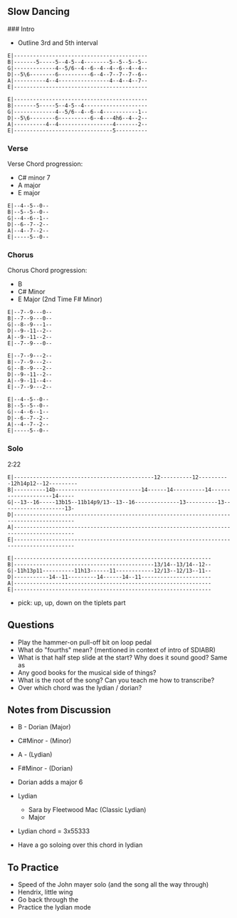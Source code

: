 
## Slow Dancing

### Intro

- Outline 3rd and 5th interval

```
E|------------------------------------------
B|-------5-----5--4-5--4--------5--5--5--5--
G|-------------4--5/6--4--6--4--4--6--4--4--
D|--5\6--------6----------6--4--7--7--7--6--
A|----------4--4----------------4--4--4--7--
E|------------------------------------------
```

```
E|------------------------------------------
B|-------5-----5--4-5--4--------------------
G|-------------4--5/6--4--6--4-----------1--
D|--5\6--------6----------6--4---4h6--4--2--
A|----------4--4-----------------4-------2--
E|-------------------------------5----------
```

### Verse

Verse Chord progression:
- C# minor 7
- A major
- E major

```
E|--4--5--0--
B|--5--5--0--
G|--4--6--1--
D|--6--7--2--
A|--4--7--2--
E|-----5--0--
```

### Chorus

Chorus Chord progression:
- B
- C# Minor
- E Major (2nd Time F# Minor)

```
E|--7--9---0--
B|--7--9---0--
G|--8--9---1--
D|--9--11--2--
A|--9--11--2--
E|--7--9---0--
```

```
E|--7--9---2--
B|--7--9---2--
G|--8--9---2--
D|--9--11--2--
A|--9--11--4--
E|--7--9---2--
```

```
E|--4--5--0--
B|--5--5--0--
G|--4--6--1--
D|--6--7--2--
A|--4--7--2--
E|-----5--0--
```

### Solo

2:22

```
E|--------------------------------------------12----------12----------12h14p12--12---------
B|----------14b---------------------------14------14----------14--------------------14-----
G|--13--16-----13b15--11b14p9/13--13--16--------------13----------13--------------------13-
D|-----------------------------------------------------------------------------------------
A|-----------------------------------------------------------------------------------------
E|-----------------------------------------------------------------------------------------
```

```
E|--------------------------------------------------------------
B|--------------------------------------------13/14--13/14--12--
G|-11h13p11----------11h13------11------------12/13--12/13--11--
D|-----------14--11---------14------14--11----------------------
A|--------------------------------------------------------------
E|--------------------------------------------------------------
```

- pick: up, up, down on the tiplets part

## Questions

- Play the hammer-on pull-off bit on loop pedal
- What do "fourths" mean? (mentioned in context of intro of SDIABR)
- What is that half step slide at the start? Why does it sound good? Same as
- Any good books for the musical side of things?
- What is the root of the song? Can you teach me how to transcribe?
- Over which chord was the lydian / dorian?

## Notes from Discussion

- B - Dorian (Major)
- C#Minor - (Minor)
- A - (Lydian)
- F#Minor - (Dorian)

- Dorian adds a major 6

- Lydian
    - Sara by Fleetwood Mac (Classic Lydian)
    - Major

- Lydian chord = 3x55333
- Have a go soloing over this chord in lydian

## To Practice

- Speed of the John mayer solo (and the song all the way through)
- Hendrix, little wing
- Go back through the
- Practice the lydian mode
